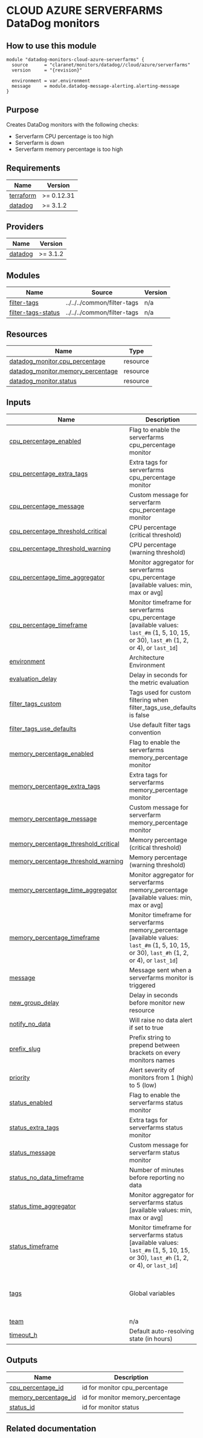 # CLOUD AZURE SERVERFARMS DataDog monitors

## How to use this module

```hcl
module "datadog-monitors-cloud-azure-serverfarms" {
  source      = "claranet/monitors/datadog//cloud/azure/serverfarms"
  version     = "{revision}"

  environment = var.environment
  message     = module.datadog-message-alerting.alerting-message
}

```

## Purpose

Creates DataDog monitors with the following checks:

- Serverfarm CPU percentage is too high
- Serverfarm is down
- Serverfarm memory percentage is too high

<!-- BEGIN_TF_DOCS -->
## Requirements

| Name | Version |
|------|---------|
| <a name="requirement_terraform"></a> [terraform](#requirement\_terraform) | >= 0.12.31 |
| <a name="requirement_datadog"></a> [datadog](#requirement\_datadog) | >= 3.1.2 |

## Providers

| Name | Version |
|------|---------|
| <a name="provider_datadog"></a> [datadog](#provider\_datadog) | >= 3.1.2 |

## Modules

| Name | Source | Version |
|------|--------|---------|
| <a name="module_filter-tags"></a> [filter-tags](#module\_filter-tags) | ../../../common/filter-tags | n/a |
| <a name="module_filter-tags-status"></a> [filter-tags-status](#module\_filter-tags-status) | ../../../common/filter-tags | n/a |

## Resources

| Name | Type |
|------|------|
| [datadog_monitor.cpu_percentage](https://registry.terraform.io/providers/DataDog/datadog/latest/docs/resources/monitor) | resource |
| [datadog_monitor.memory_percentage](https://registry.terraform.io/providers/DataDog/datadog/latest/docs/resources/monitor) | resource |
| [datadog_monitor.status](https://registry.terraform.io/providers/DataDog/datadog/latest/docs/resources/monitor) | resource |

## Inputs

| Name | Description | Type | Default | Required |
|------|-------------|------|---------|:--------:|
| <a name="input_cpu_percentage_enabled"></a> [cpu\_percentage\_enabled](#input\_cpu\_percentage\_enabled) | Flag to enable the serverfarms cpu\_percentage monitor | `string` | `"true"` | no |
| <a name="input_cpu_percentage_extra_tags"></a> [cpu\_percentage\_extra\_tags](#input\_cpu\_percentage\_extra\_tags) | Extra tags for serverfarms cpu\_percentage monitor | `list(string)` | `[]` | no |
| <a name="input_cpu_percentage_message"></a> [cpu\_percentage\_message](#input\_cpu\_percentage\_message) | Custom message for serverfarm cpu\_percentage monitor | `string` | `""` | no |
| <a name="input_cpu_percentage_threshold_critical"></a> [cpu\_percentage\_threshold\_critical](#input\_cpu\_percentage\_threshold\_critical) | CPU percentage (critical threshold) | `number` | `95` | no |
| <a name="input_cpu_percentage_threshold_warning"></a> [cpu\_percentage\_threshold\_warning](#input\_cpu\_percentage\_threshold\_warning) | CPU percentage (warning threshold) | `number` | `90` | no |
| <a name="input_cpu_percentage_time_aggregator"></a> [cpu\_percentage\_time\_aggregator](#input\_cpu\_percentage\_time\_aggregator) | Monitor aggregator for serverfarms cpu\_percentage [available values: min, max or avg] | `string` | `"min"` | no |
| <a name="input_cpu_percentage_timeframe"></a> [cpu\_percentage\_timeframe](#input\_cpu\_percentage\_timeframe) | Monitor timeframe for serverfarms cpu\_percentage [available values: `last_#m` (1, 5, 10, 15, or 30), `last_#h` (1, 2, or 4), or `last_1d`] | `string` | `"last_10m"` | no |
| <a name="input_environment"></a> [environment](#input\_environment) | Architecture Environment | `string` | n/a | yes |
| <a name="input_evaluation_delay"></a> [evaluation\_delay](#input\_evaluation\_delay) | Delay in seconds for the metric evaluation | `number` | `900` | no |
| <a name="input_filter_tags_custom"></a> [filter\_tags\_custom](#input\_filter\_tags\_custom) | Tags used for custom filtering when filter\_tags\_use\_defaults is false | `string` | `"*"` | no |
| <a name="input_filter_tags_use_defaults"></a> [filter\_tags\_use\_defaults](#input\_filter\_tags\_use\_defaults) | Use default filter tags convention | `string` | `"true"` | no |
| <a name="input_memory_percentage_enabled"></a> [memory\_percentage\_enabled](#input\_memory\_percentage\_enabled) | Flag to enable the serverfarms memory\_percentage monitor | `string` | `"true"` | no |
| <a name="input_memory_percentage_extra_tags"></a> [memory\_percentage\_extra\_tags](#input\_memory\_percentage\_extra\_tags) | Extra tags for serverfarms memory\_percentage monitor | `list(string)` | `[]` | no |
| <a name="input_memory_percentage_message"></a> [memory\_percentage\_message](#input\_memory\_percentage\_message) | Custom message for serverfarm memory\_percentage monitor | `string` | `""` | no |
| <a name="input_memory_percentage_threshold_critical"></a> [memory\_percentage\_threshold\_critical](#input\_memory\_percentage\_threshold\_critical) | Memory percentage (critical threshold) | `number` | `95` | no |
| <a name="input_memory_percentage_threshold_warning"></a> [memory\_percentage\_threshold\_warning](#input\_memory\_percentage\_threshold\_warning) | Memory percentage (warning threshold) | `number` | `90` | no |
| <a name="input_memory_percentage_time_aggregator"></a> [memory\_percentage\_time\_aggregator](#input\_memory\_percentage\_time\_aggregator) | Monitor aggregator for serverfarms memory\_percentage [available values: min, max or avg] | `string` | `"min"` | no |
| <a name="input_memory_percentage_timeframe"></a> [memory\_percentage\_timeframe](#input\_memory\_percentage\_timeframe) | Monitor timeframe for serverfarms memory\_percentage [available values: `last_#m` (1, 5, 10, 15, or 30), `last_#h` (1, 2, or 4), or `last_1d`] | `string` | `"last_5m"` | no |
| <a name="input_message"></a> [message](#input\_message) | Message sent when a serverfarms monitor is triggered | `any` | n/a | yes |
| <a name="input_new_group_delay"></a> [new\_group\_delay](#input\_new\_group\_delay) | Delay in seconds before monitor new resource | `number` | `300` | no |
| <a name="input_notify_no_data"></a> [notify\_no\_data](#input\_notify\_no\_data) | Will raise no data alert if set to true | `bool` | `true` | no |
| <a name="input_prefix_slug"></a> [prefix\_slug](#input\_prefix\_slug) | Prefix string to prepend between brackets on every monitors names | `string` | `""` | no |
| <a name="input_priority"></a> [priority](#input\_priority) | Alert severity of monitors from 1 (high) to 5 (low) | `number` | `null` | no |
| <a name="input_status_enabled"></a> [status\_enabled](#input\_status\_enabled) | Flag to enable the serverfarms status monitor | `string` | `"true"` | no |
| <a name="input_status_extra_tags"></a> [status\_extra\_tags](#input\_status\_extra\_tags) | Extra tags for serverfarms status monitor | `list(string)` | `[]` | no |
| <a name="input_status_message"></a> [status\_message](#input\_status\_message) | Custom message for serverfarm status monitor | `string` | `""` | no |
| <a name="input_status_no_data_timeframe"></a> [status\_no\_data\_timeframe](#input\_status\_no\_data\_timeframe) | Number of minutes before reporting no data | `string` | `10` | no |
| <a name="input_status_time_aggregator"></a> [status\_time\_aggregator](#input\_status\_time\_aggregator) | Monitor aggregator for serverfarms status [available values: min, max or avg] | `string` | `"max"` | no |
| <a name="input_status_timeframe"></a> [status\_timeframe](#input\_status\_timeframe) | Monitor timeframe for serverfarms status [available values: `last_#m` (1, 5, 10, 15, or 30), `last_#h` (1, 2, or 4), or `last_1d`] | `string` | `"last_5m"` | no |
| <a name="input_tags"></a> [tags](#input\_tags) | Global variables | `list(string)` | <pre>[<br>  "type:cloud",<br>  "provider:azure",<br>  "resource:serverfarms"<br>]</pre> | no |
| <a name="input_team"></a> [team](#input\_team) | n/a | `string` | `"claranet"` | no |
| <a name="input_timeout_h"></a> [timeout\_h](#input\_timeout\_h) | Default auto-resolving state (in hours) | `number` | `0` | no |

## Outputs

| Name | Description |
|------|-------------|
| <a name="output_cpu_percentage_id"></a> [cpu\_percentage\_id](#output\_cpu\_percentage\_id) | id for monitor cpu\_percentage |
| <a name="output_memory_percentage_id"></a> [memory\_percentage\_id](#output\_memory\_percentage\_id) | id for monitor memory\_percentage |
| <a name="output_status_id"></a> [status\_id](#output\_status\_id) | id for monitor status |
<!-- END_TF_DOCS -->
## Related documentation


